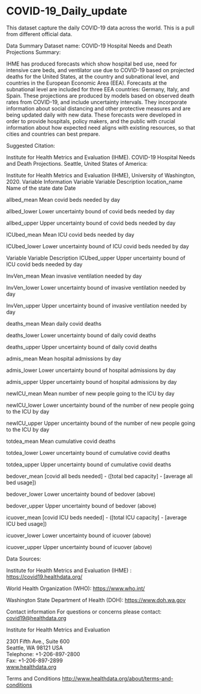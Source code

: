# COVID-19_Daily_update
This dataset capture the daily COVID-19 data across the world. This is a pull from different official data. 

Data Summary Dataset name: COVID-19 Hospital Needs and Death Projections 
Summary: 

IHME has produced forecasts which show hospital bed use, need for intensive care beds, and ventilator use due to COVID-19 based on projected deaths for the United States, at the country and subnational level, and countries in the European Economic Area (EEA). Forecasts at the subnational level are included for three EEA countries: Germany, Italy, and Spain. These projections are produced by models based on observed death rates from COVID-19, and include uncertainty intervals. They incorporate information about social distancing and other protective measures and are being updated daily with new data. These forecasts were developed in order to provide hospitals, policy makers, and the public with crucial information about how expected need aligns with existing resources, so that cities and countries can best prepare. 

Suggested Citation: 

Institute for Health Metrics and Evaluation (IHME). COVID-19 Hospital Needs and Death Projections. Seattle, United States of America: 

Institute for Health Metrics and Evaluation (IHME), University of Washington, 2020. 
Variable Information Variable Variable Description location_name Name of the state 
date Date 

allbed_mean Mean covid beds needed by day 

allbed_lower Lower uncertainty bound of covid beds needed by day 

allbed_upper Upper uncertainty bound of covid beds needed by day 

ICUbed_mean Mean ICU covid beds needed by day 

ICUbed_lower Lower uncertainty bound of ICU covid beds needed by day 

Variable Variable Description ICUbed_upper Upper uncertainty bound of ICU covid beds needed by day 

InvVen_mean Mean invasive ventilation needed by day 

InvVen_lower Lower uncertainty bound of invasive ventilation needed by day 

InvVen_upper Upper uncertainty bound of invasive ventilation needed by day 

deaths_mean Mean daily covid deaths 

deaths_lower Lower uncertainty bound of daily covid deaths 

deaths_upper Upper uncertainty bound of daily covid deaths 

admis_mean Mean hospital admissions by day 

admis_lower Lower uncertainty bound of hospital admissions by day 

admis_upper Upper uncertainty bound of hospital admissions by day 

newICU_mean Mean number of new people going to the ICU by day 

newICU_lower Lower uncertainty bound of the number of new people going to the ICU by day 

newICU_upper Upper uncertainty bound of the number of new people going to the ICU by day 

totdea_mean Mean cumulative covid deaths 

totdea_lower Lower uncertainty bound of cumulative covid deaths 

totdea_upper Upper uncertainty bound of cumulative covid deaths 

bedover_mean [covid all beds needed] - ([total bed capacity] - [average all bed usage]) 

bedover_lower Lower uncertainty bound of bedover (above) 

bedover_upper Upper uncertainty bound of bedover (above) 

icuover_mean [covid ICU beds needed] - ([total ICU capacity] - [average ICU bed usage]) 

icuover_lower Lower uncertainty bound of icuover (above) 

icuover_upper Upper uncertainty bound of icuover (above) 


Data Sources:

Institute for Health Metrics and Evaluation (IHME) : https://covid19.healthdata.org/


World Health Organization (WHO): https://www.who.int/


Washington State Department of Health (DOH): https://www.doh.wa.gov

Contact information  For questions or concerns please contact: covid19@healthdata.org  

Institute for Health Metrics and Evaluation 

2301 Fifth Ave., Suite 600  
Seattle, WA 98121  USA  
Telephone: +1-206-897-2800  
Fax: +1-206-897-2899  
www.healthdata.org 

Terms and Conditions http://www.healthdata.org/about/terms-and-conditions 
